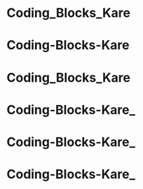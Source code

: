 # Coding_Blocks_Kare
# Coding-Blocks-Kare
# Coding_Blocks_Kare
# Coding-Blocks-Kare_
# Coding-Blocks-Kare_
# Coding-Blocks-Kare_
